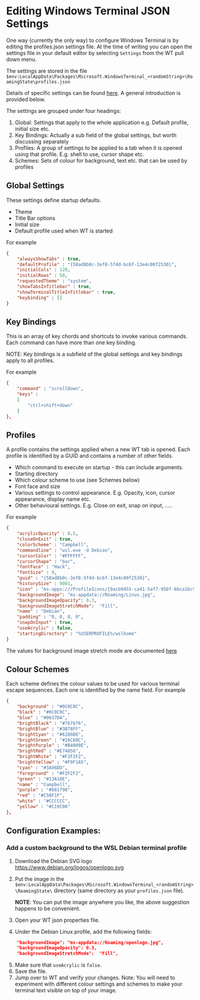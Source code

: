 # Editing Windows Terminal JSON Settings

One way (currently the only way) to configure Windows Terminal is by editing the profiles.json settings file. At
the time of writing you can open the settings file in your default editor by selecting
`Settings` from the WT pull down menu.

The settings are stored in the file `$env:LocalAppData\Packages\Microsoft.WindowsTerminal_<randomString>\RoamingState\profiles.json` 

Details of specific settings can be found [here](../cascadia/SettingsSchema.md). A general introduction is provided below.

The settings are grouped under four headings:

1. Global: Settings that apply to the whole application e.g. Default profile, initial size etc.
2. Key Bindings: Actually a sub field of the global settings, but worth discussing separately
3. Profiles: A group of settings to be applied to a tab when it is opened using that profile. E.g. shell to use, cursor shape etc.
4. Schemes: Sets of colour for background, text etc. that can be used by profiles

## Global Settings

These settings define startup defaults.

* Theme
* Title Bar options
* Initial size
* Default profile used when WT is started

For example

```json
{
    "alwaysShowTabs" : true,
    "defaultProfile" : "{58ad8b0c-3ef8-5f4d-bc6f-13e4c00f2530}",
    "initialCols" : 120,
    "initialRows" : 50,
    "requestedTheme" : "system",
    "showTabsInTitlebar" : true,
    "showTerminalTitleInTitlebar" : true,
    "keybinding" : []
}
```

## Key Bindings

This is an array of key chords and shortcuts to invoke various commands.
Each command can have more than one key binding.

NOTE: Key bindings is a subfield of the global settings and
key bindings apply to all profiles.

For example

```json
{
    "command" : "scrollDown",
    "keys" : 
    [
        "ctrl+shift+down"
    ]
},
```

## Profiles

A profile contains the settings applied when a new WT tab is opened. Each profile is identified by a GUID and contains
a number of other fields.

* Which command to execute on startup - this can include arguments.
* Starting directory
* Which colour scheme to use (see Schemes below)
* Font face and size
* Various settings to control appearance. E.g. Opacity, icon, cursor appearance, display name etc.
* Other behavioural settings. E.g. Close on exit, snap on input, .....

For example 

```json
{
    "acrylicOpacity" : 0.5,
    "closeOnExit" : true,
    "colorScheme" : "Campbell",
    "commandline" : "wsl.exe -d Debian",
    "cursorColor" : "#FFFFFF",
    "cursorShape" : "bar",
    "fontFace" : "Hack",
    "fontSize" : 9,
    "guid" : "{58ad8b0c-3ef8-5f4d-bc6f-13e4c00f2530}",
    "historySize" : 9001,
    "icon" : "ms-appx:///ProfileIcons/{9acb9455-ca41-5af7-950f-6bca1bc9722f}.png",
    "backgroundImage": "ms-appdata://Roaming/Linus.jpg",
    "backgroundImageOpacity": 0.3,
    "backgroundImageStretchMode":  "Fill",
    "name" : "Debian",
    "padding" : "0, 0, 0, 0",
    "snapOnInput" : true,
    "useAcrylic" : false,
    "startingDirectory" : "%USERPROFILE%/wslhome"
}
```

The values for background image stretch mode are documented [here](https://docs.microsoft.com/en-us/uwp/api/windows.ui.xaml.media.stretch)

##  Colour Schemes

Each scheme defines the colour values to be used for various terminal escape sequences.
Each one is identified by the name field. For example

```json
{
    "background" : "#0C0C0C",
    "black" : "#0C0C0C",
    "blue" : "#0037DA",
    "brightBlack" : "#767676",
    "brightBlue" : "#3B78FF",
    "brightCyan" : "#61D6D6",
    "brightGreen" : "#16C60C",
    "brightPurple" : "#B4009E",
    "brightRed" : "#E74856",
    "brightWhite" : "#F2F2F2",
    "brightYellow" : "#F9F1A5",
    "cyan" : "#3A96DD",
    "foreground" : "#F2F2F2",
    "green" : "#13A10E",
    "name" : "Campbell",
    "purple" : "#881798",
    "red" : "#C50F1F",
    "white" : "#CCCCCC",
    "yellow" : "#C19C00"
},
```
## Configuration Examples:

### Add a custom background to the WSL Debian terminal profile

1. Download the Debian SVG logo https://www.debian.org/logos/openlogo.svg
2. Put the image in the
 `$env:LocalAppData\Packages\Microsoft.WindowsTerminal_<randomString>\RoamingState\`
 directory (same directory as your `profiles.json` file).

    __NOTE__:  You can put the image anywhere you like, the above suggestion happens to be convenient.
3. Open your WT json properties file.
4. Under the Debian Linux profile, add the following fields:
```json
    "backgroundImage": "ms-appdata://Roaming/openlogo.jpg",
    "backgroundImageOpacity": 0.3,
    "backgroundImageStretchMode":  "Fill",
```
5. Make sure that `useAcrylic` is `false`.
6. Save the file.
7. Jump over to WT and verify your changes.
Note: You will need to experiment with different colour settings
and schemes to make your terminal text visible on top of your image.
